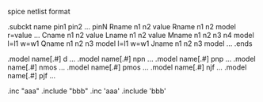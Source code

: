 spice netlist format

.subckt name pin1 pin2 ... pinN
Rname n1 n2 value
Rname n1 n2 model r=value ...
Cname n1 n2 value
Lname n1 n2 value
Mname n1 n2 n3 n4 model l=l1 w=w1
Qname n1 n2 n3 model l=l1 w=w1
Jname n1 n2 n3 model ...
.ends

.model name[.#] d ...
.model name[.#] npn ...
.model name[.#] pnp ...
.model name[.#] nmos ...
.model name[.#] pmos ...
.model name[.#] njf ...
.model name[.#] pjf ...

.inc "aaa"
.include "bbb"
.inc 'aaa'
.include 'bbb'